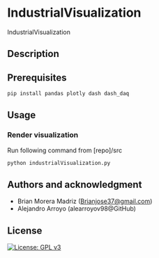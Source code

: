 # IndustrialVisualization
IndustrialVisualization

## Description


## Prerequisites

```bash
pip install pandas plotly dash dash_daq
```

## Usage

### Render visualization
Run following command from [repo]/src
```bash
python industrialVisualization.py
```

## Authors and acknowledgment

* Brian Morera Madriz (Brianjose37@gmail.com)
* Alejandro Arroyo (alearroyov98@GitHub)

## License
[![License: GPL v3](https://img.shields.io/badge/License-GPLv3-blue.svg)](https://www.gnu.org/licenses/gpl-3.0)
